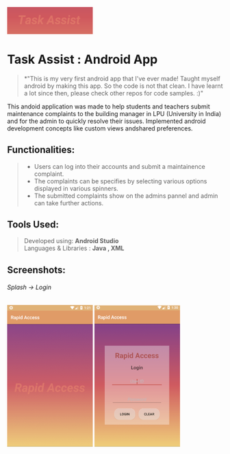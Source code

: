<img src="https://github.com/RohiniLawrence/TaskAssist/blob/master/app/src/main/res/drawable/logo.png" width="200"> 

# Task Assist : Android App 
> *"This is my very first android app that I've ever made! Taught myself android by making this app.  So the code is not that clean. I have learnt a lot since then, please check other repos for code samples. :)"

This andoid application was made to help students and teachers submit maintenance complaints to the building manager in LPU (University in India) and for the admin to quickly resolve their issues.
Implemented android development concepts like custom views andshared preferences.     

## Functionalities: 
> * Users can log into their accounts and submit a maintainence complaint. 
> * The complaints can be specifies by selecting various options displayed in various spinners.
> * The submitted complaints show on the admins pannel and admin can take further actions.

## Tools Used: 
> Developed using:  **Android Studio**  
> Languages & Libraries : **Java , XML**  

## Screenshots:  
  
  ###### Splash -> Login  
  <img src="https://github.com/RohiniLawrence/TaskAssist/blob/master/Splash.png" width="200"> <img src="https://github.com/RohiniLawrence/TaskAssist/blob/master/Login.png" width="200">


